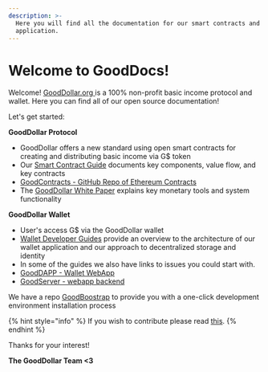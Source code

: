 ```yaml
---
description: >-
  Here you will find all the documentation for our smart contracts and wallet
  application.
---
```


# Welcome to GoodDocs!

Welcome! [GoodDollar.org ](www.gooddollar.org)is a 100% non-profit basic income protocol and wallet. Here you can find all of our open source documentation!  

Let's get started: 

**GoodDollar Protocol**

* GoodDollar offers a new standard using open smart contracts for creating and distributing basic income via G$ token
* Our [Smart Contract Guide](https://app.gitbook.com/@gooddollar/s/gooddocs/~/drafts/-MGYRkO5obcq_NK-eipw/v/master/smart-contracts-guide) documents key components, value flow, and key contracts
* [GoodContracts - GitHub Repo of Ethereum Contracts ](https://github.com/GoodDollar/GoodContracts)
* The [GoodDollar White Paper](www.whitepaper.gooddollar.org) explains key monetary tools and system functionality 

**GoodDollar Wallet**

* User's access G$ via the GoodDollar wallet
* [Wallet Developer Guides](developer-guides/) provide an overview to the architecture of our wallet application and our approach to decentralized storage and identity
* In some of the guides we also have links to issues you could start with. 
* [GoodDAPP - Wallet WebApp](https://github.com/GoodDollar/GoodDAPP)
* [GoodServer - webapp backend](https://github.com/GoodDollar/GoodServer)

We have a repo [GoodBoostrap](https://github.com/GoodDollar/GoodBootstrap) to provide you with a one-click development environment installation process

{% hint style="info" %}
If you wish to contribute please read [this](contributing.md).
{% endhint %}

Thanks for your interest!

**The GoodDollar Team &lt;3**

